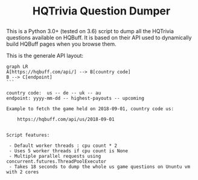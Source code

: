 <h1><p align="center">HQTrivia Question Dumper</p></h1>

This is a Python 3.0+ (tested on 3.6) script to dump all the HQTrivia questions available on HQBuff. It is based on their API used to dynamically build HQBuff pages when you browse them.

This is the generale API layout:
```mermaid
graph LR
A[https://hqbuff.com/api/] --> B[country code]
B --> C[endpoint]
​```

country code:  us -- de -- uk -- au
endpoint: yyyy-mm-dd -- highest-payouts -- upcoming

Example to fetch the game held on 2018-09-01, country code us:

    https://hqbuff.com/api/us/2018-09-01


Script features:

 - Default worker threads : cpu count * 2
 - Uses 5 worker threads if cpu count is None
 - Multiple parallel requests using concurrent.futures.ThreadPoolExecutor
 - Takes 18 seconds to dump the whole us game questions on Ununtu vm with 2 cores
